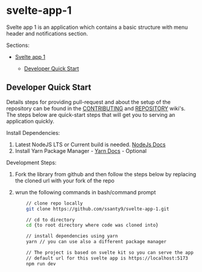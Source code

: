 # svelte-app-1

Svelte app 1 is an application which contains a basic structure with menu header and notifications section.

Sections:

- [Svelte app 1](#svelte-app-1)
  - [Developer Quick Start](#developer-quick-start)

  <!-- - [Workspace Overview](#workspace-overview)
    - [`apps` folder](#apps-folder)
    - [`libs` folder](#libs-folder)
    - [`dist` folder](#dist-folder)
    - [`wiki` folder](#wiki-folder)
    - [config files](#config-files) -->

## Developer Quick Start

Details steps for providing pull-request and about the setup of the repository can be found in the [CONTRIBUTING](wiki/CONTRIBUTING.md) and [REPOSITORY](wiki/REPOSITORY.md) wiki's. The steps below are quick-start steps that will get you to serving an application quickly.

Install Dependencies:

1. Latest NodeJS LTS or Current build is needed. [NodeJs Docs](https://nodejs.org)
2. Install Yarn Package Manager - [Yarn Docs](https://yarnpkg.com) - Optional

Development Steps:

1. Fork the library from github and then follow the steps below by replacing the cloned url with your fork of the repo
2. wrun the following commands in bash/command prompt

   ```bash
       // clone repo locally
       git clone https://github.com/ssanty9/svelte-app-1.git

       // cd to directory
       cd {to root directory where code was cloned into}

       // install dependencies using yarn
       yarn // you can use also a different package manager

       // The project is based on svelte kit so you can serve the app you want by passing the name of the app 
       // default url for this svelte app is https://localhost:5173
       npm run dev
   ```